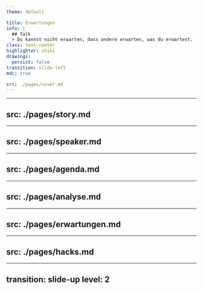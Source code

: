 ```yaml
---
theme: default

title: Erwartungen
info: |
  ## Talk
  > Du kannst nicht erwarten, dass andere erwarten, was du erwartest.
class: text-center
highlighter: shiki
drawings:
  persist: false
transition: slide-left
mdc: true

src: ./pages/cover.md
---
```


---
src: ./pages/story.md
---

---
src: ./pages/speaker.md
---

---
src: ./pages/agenda.md
---

---
src: ./pages/analyse.md
---

---
src: ./pages/erwartungen.md
---

---
src: ./pages/hacks.md
---

---
transition: slide-up
level: 2
---
